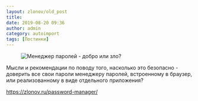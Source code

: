 ```yaml
---
layout: zlonov/old_post
title: 
date: 2019-08-20 09:36
author: admin
category: autoimport
tags: [Постинки]
---
```

<!-- wp:image {"id":73163} -->
<figure class="wp-block-image"><img src="/assets/uploads/Менеджер-паролей-добро-или-зло.png" alt="Менеджер паролей - добро или зло?" class="wp-image-73163"/></figure>
<!-- /wp:image -->


Мысли и рекомендации по поводу того, насколько это безопасно - доверить все свои пароли менеджеру паролей, встроенному в браузер, или реализованному в виде отдельного приложения? 



<a href="https://zlonov.ru/password-manager/">https://zlonov.ru/password-manager/</a>

